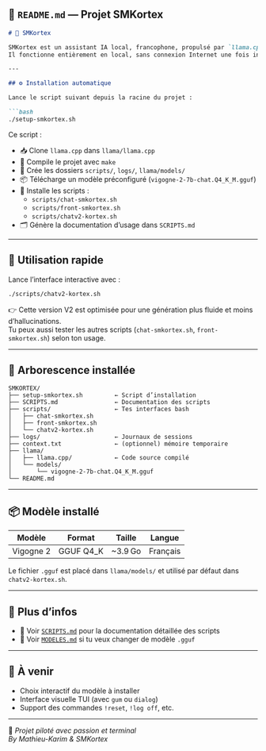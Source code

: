

## 📘 `README.md` — Projet SMKortex

```markdown
# 🤖 SMKortex

SMKortex est un assistant IA local, francophone, propulsé par `llama.cpp` et des modèles au format `.gguf`.  
Il fonctionne entièrement en local, sans connexion Internet une fois installé.

---

## ⚙️ Installation automatique

Lance le script suivant depuis la racine du projet :

```bash
./setup-smkortex.sh
```

Ce script :

- 📥 Clone `llama.cpp` dans `llama/llama.cpp`
- 🔨 Compile le projet avec `make`
- 📁 Crée les dossiers `scripts/`, `logs/`, `llama/models/`
- 📦 Télécharge un modèle préconfiguré (`vigogne-2-7b-chat.Q4_K_M.gguf`)
- 📜 Installe les scripts :
  - `scripts/chat-smkortex.sh`
  - `scripts/front-smkortex.sh`
  - `scripts/chatv2-kortex.sh`
- 🗂️ Génère la documentation d’usage dans `SCRIPTS.md`

---

## 🧠 Utilisation rapide

Lance l’interface interactive avec :

```bash
./scripts/chatv2-kortex.sh
```

👉 Cette version V2 est optimisée pour une génération plus fluide et moins d’hallucinations.  
Tu peux aussi tester les autres scripts (`chat-smkortex.sh`, `front-smkortex.sh`) selon ton usage.

---

## 📁 Arborescence installée

```
SMKORTEX/
├── setup-smkortex.sh         ← Script d’installation
├── SCRIPTS.md                ← Documentation des scripts
├── scripts/                  ← Tes interfaces bash
│   ├── chat-smkortex.sh
│   ├── front-smkortex.sh
│   └── chatv2-kortex.sh
├── logs/                     ← Journaux de sessions
├── context.txt               ← (optionnel) mémoire temporaire
├── llama/
│   ├── llama.cpp/            ← Code source compilé
│   └── models/
│       └── vigogne-2-7b-chat.Q4_K_M.gguf
└── README.md
```

---

## 📦 Modèle installé

| Modèle     | Format    | Taille     | Langue    |
|------------|-----------|------------|-----------|
| Vigogne 2  | GGUF Q4_K | ~3.9 Go    | Français  |

Le fichier `.gguf` est placé dans `llama/models/` et utilisé par défaut dans `chatv2-kortex.sh`.

---

## 💬 Plus d’infos

- 📜 Voir [`SCRIPTS.md`](./SCRIPTS.md) pour la documentation détaillée des scripts
- 📘 Voir [`MODELES.md`](./MODELES.md) si tu veux changer de modèle `.gguf`

---

## 🚀 À venir

- Choix interactif du modèle à installer
- Interface visuelle TUI (avec `gum` ou `dialog`)
- Support des commandes `!reset`, `!log off`, etc.

---

💚 _Projet piloté avec passion et terminal_  
_By Mathieu-Karim & SMKortex_
```

